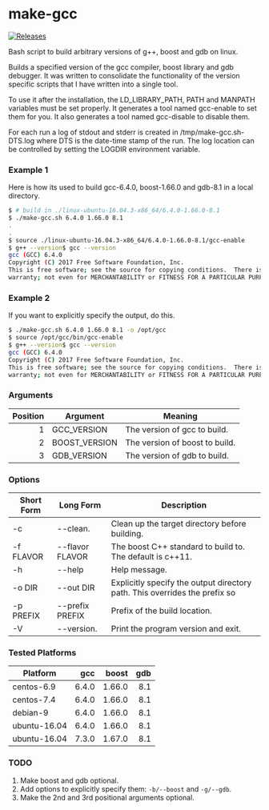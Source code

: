 # make-gcc
[![Releases](https://img.shields.io/github/release/jlinoff/make-gcc.svg?style=flat)](https://github.com/jlinoff/make-gcc/releases)

Bash script to build arbitrary versions of g++, boost and gdb on linux.

Builds a specified version of the gcc compiler, boost library
and gdb debugger. It was written to consolidate the functionality
of the version specific scripts that I have written into a single
tool.

To use it after the installation, the LD_LIBRARY_PATH, PATH and
MANPATH variables must be set properly. It generates a tool
named gcc-enable to set them for you. It also generates a tool
named gcc-disable to disable them.

For each run a log of stdout and stderr is created in /tmp/make-gcc.sh-DTS.log
where DTS is the date-time stamp of the run. The log location can be
controlled by setting the LOGDIR environment variable.

### Example 1
Here is how its used to build gcc-6.4.0, boost-1.66.0 and gdb-8.1
in a local directory.

```bash
$ # build in ./linux-ubuntu-16.04.3-x86_64/6.4.0-1.66.0-8.1
$ ./make-gcc.sh 6.4.0 1.66.0 8.1
.
.
$ source ./linux-ubuntu-16.04.3-x86_64/6.4.0-1.66.0-8.1/gcc-enable
$ g++ --version$ gcc --version
gcc (GCC) 6.4.0
Copyright (C) 2017 Free Software Foundation, Inc.
This is free software; see the source for copying conditions.  There is NO
warranty; not even for MERCHANTABILITY or FITNESS FOR A PARTICULAR PURPOSE.
```

### Example 2
If you want to explicitly specify the output, do this.

```bash
$ ./make-gcc.sh 6.4.0 1.66.0 8.1 -o /opt/gcc
$ source /opt/gcc/bin/gcc-enable
$ g++ --version$ gcc --version
gcc (GCC) 6.4.0
Copyright (C) 2017 Free Software Foundation, Inc.
This is free software; see the source for copying conditions.  There is NO
warranty; not even for MERCHANTABILITY or FITNESS FOR A PARTICULAR PURPOSE.
```

### Arguments

| Position | Argument      | Meaning    |
| -------: | ------------- | ---------- |
| 1        | GCC_VERSION   | The version of gcc to build. |
| 2        | BOOST_VERSION | The version of boost to build. |
| 3        | GDB_VERSION   | The version of gdb to build. |

### Options

| Short Form | Long Form       | Description |
| ---------- | --------------- | ----------- |
| -c         | --clean.        | Clean up the target directory before building. |
| -f FLAVOR  | --flavor FLAVOR | The boost C++ standard to build to. The default is c++11. |
| -h         | --help          | Help message. |
| -o DIR     | --out DIR       | Explicitly specify the output directory path. This overrides the prefix so|platform and version information are as lost |
| -p PREFIX  | --prefix PREFIX | Prefix of the build location. |
| -V         | --version.      | Print the program version and exit. |

### Tested Platforms

| Platform | gcc | boost | gdb |
| -------- | ---: | -----: | ---: | 
| centos-6.9 | 6.4.0 | 1.66.0 | 8.1 |
| centos-7.4 | 6.4.0 | 1.66.0 | 8.1 |
| debian-9 | 6.4.0 | 1.66.0 | 8.1 |
| ubuntu-16.04 | 6.4.0 | 1.66.0 | 8.1 |
| ubuntu-16.04 | 7.3.0 | 1.67.0 | 8.1 |

### TODO

1. Make boost and gdb optional.
2. Add options to explicitly specify them: `-b/--boost` and `-g/--gdb`.
3. Make the 2nd and 3rd positional arguments optional.
